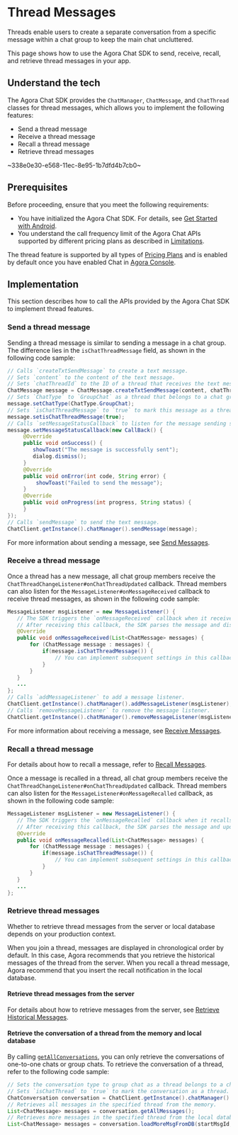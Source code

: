 # Thread Messages

Threads enable users to create a separate conversation from a specific message within a chat group to keep the main chat uncluttered.

This page shows how to use the Agora Chat SDK to send, receive, recall, and retrieve thread messages in your app.

## Understand the tech

The Agora Chat SDK provides the `ChatManager`, `ChatMessage`, and `ChatThread` classes for thread messages, which allows you to implement the following features:

- Send a thread message
- Receive a thread message
- Recall a thread message
- Retrieve thread messages

~338e0e30-e568-11ec-8e95-1b7dfd4b7cb0~


## Prerequisites

Before proceeding, ensure that you meet the following requirements:

- You have initialized the Agora Chat SDK. For details, see [Get Started with Android](./agora_chat_get_started_android?platform=Android).
- You understand the call frequency limit of the Agora Chat APIs supported by different pricing plans as described in [Limitations](./agora_chat_limitation?platform=Android).

<div class="alert info">The thread feature is supported by all types of <a href="https://docs.agora.io/en/agora-chat/agora_chat_plan">Pricing Plans</a> and is enabled by default once you have enabled Chat in <a href="https://console.agora.io/">Agora Console</a>.</div>


## Implementation

This section describes how to call the APIs provided by the Agora Chat SDK to implement thread features.

### Send a thread message

Sending a thread message is similar to sending a message in a chat group. The difference lies in the `isChatThreadMessage` field, as shown in the following code sample:

```java
// Calls `createTxtSendMessage` to create a text message. 
// Sets `content` to the content of the text message.
// Sets `chatThreadId` to the ID of a thread that receives the text message.
ChatMessage message = ChatMessage.createTxtSendMessage(content, chatThreadId); 
// Sets `ChatType` to `GroupChat` as a thread that belongs to a chat group.
message.setChatType(ChatType.GroupChat); 
// Sets `isChatThreadMessage` to `true` to mark this message as a thread message.
message.setisChatThreadMessage(true);
// Calls `setMessageStatusCallback` to listen for the message sending status. You can implement subsequent settings in this callback, for example, displaying a pop-up if the message sending fails.
message.setMessageStatusCallback(new CallBack() {
     @Override
     public void onSuccess() {
        showToast("The message is successfully sent");
        dialog.dismiss();
     }
     @Override
     public void onError(int code, String error) {
         showToast("Failed to send the message");
     }
     @Override
     public void onProgress(int progress, String status) {
     }
});
// Calls `sendMessage` to send the text message.
ChatClient.getInstance().chatManager().sendMessage(message);
```

For more information about sending a message, see [Send Messages](./agora_chat_message_android?platform=Android#send-and-receive-messages).


### Receive a thread message

Once a thread has a new message, all chat group members receive the `ChatThreadChangeListener#onChatThreadUpdated` callback. Thread members can also listen for the `MessageListener#onMessageReceived` callback to receive thread messages, as shown in the following code sample:

```java
MessageListener msgListener = new MessageListener() {
   // The SDK triggers the `onMessageReceived` callback when it receives a message.
   // After receiving this callback, the SDK parses the message and displays it.
   @Override
   public void onMessageReceived(List<ChatMessage> messages) {
       for (ChatMessage message : messages) {
           if(message.isChatThreadMessage()) {
               // You can implement subsequent settings in this callback.
           }
       }
   }
   ...
};
// Calls `addMessageListener` to add a message listener.
ChatClient.getInstance().chatManager().addMessageListener(msgListener);
// Calls `removeMessageListener` to remove the message listener.
ChatClient.getInstance().chatManager().removeMessageListener(msgListener);
```

For more information about receiving a message, see [Receive Messages](./agora_chat_message_android?platform=Android#send-and-receive-messages).


### Recall a thread message

For details about how to recall a message, refer to [Recall Messages](./agora_chat_message_android?platform=Android#recall-messages).

Once a message is recalled in a thread, all chat group members receive the `ChatThreadChangeListener#onChatThreadUpdated` callback. Thread members can also listen for the `MessageListener#onMessageRecalled` callback, as shown in the following code sample:

```java
MessageListener msgListener = new MessageListener() {
   // The SDK triggers the `onMessageRecalled` callback when it recalls a message.
   // After receiving this callback, the SDK parses the message and updates its display.
   @Override
   public void onMessageRecalled(List<ChatMessage> messages) {
       for (ChatMessage message : messages) {
           if(message.isChatThreadMessage()) {
               // You can implement subsequent settings in this callback.
           }
       }
   }
   ...
};
```

### Retrieve thread messages

Whether to retrieve thread messages from the server or local database depends on your production context.

When you join a thread, messages are displayed in chronological order by default. In this case, Agora recommends that you retrieve the historical messages of the thread from the server. When you recall a thread message, Agora recommend that you insert the recall notification in the local database.

#### Retrieve thread messages from the server

For details about how to retrieve messages from the server, see [Retrieve Historical Messages](./agora_chat_message_android?platform=Android#retrieve-historical-messages-from-the-server).

#### Retrieve the conversation of a thread from the memory and local database

By calling [`getAllConversations`](./agora_chat_message_android#retrieve-local-conversations), you can only retrieve the conversations of one-to-one chats or group chats. To retrieve the conversation of a thread, refer to the following code sample:

```java
// Sets the conversation type to group chat as a thread belongs to a chat group.
// Sets `isChatThread` to `true` to mark the conversation as a thread.
ChatConversation conversation = ChatClient.getInstance().chatManager().getConversation(chatThreadId, ChatConversationType.GroupChat, createIfNotExists, isChatThread);
// Retrieves all messages in the specified thread from the memory.
List<ChatMessage> messages = conversation.getAllMessages();
// Retrieves more messages in the specified thread from the local database. The SDK automatically loads and stores the retrieved messages to the memory.
List<ChatMessage> messages = conversation.loadMoreMsgFromDB(startMsgId, pagesize, searchDirection);
```